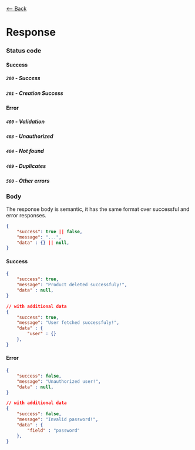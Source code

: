 [⟵ Back](./README.md)

# Response

### Status code

#### Success

##### `200` - Success

##### `201` - Creation Success

#### Error

##### `400` - Validation

##### `403` - Unauthorized

##### `404` - Not found

##### `409` - Duplicates

##### `500` - Other errors

### Body

The response body is semantic, it has the same format over successful and error responses.

```JSON
{
    "success": true || false,
    "message": "...",
    "data" : {} || null, 
}
```

#### Success

```JSON
{
    "success": true,
    "message": "Product deleted successfuly!",
    "data" : null, 
}
```

```JSON
// with additional data
{
    "success": true,
    "message": "User fetched successfuly!",
    "data" : {
        "user" : {}
    }, 
}
```

#### Error

```JSON
{
    "success": false,
    "message": "Unauthorized user!",
    "data" : null, 
}
```
```JSON
// with additional data
{
    "success": false,
    "message": "Invalid password!",
    "data" : {
        "field" : "password"
    }, 
}
```